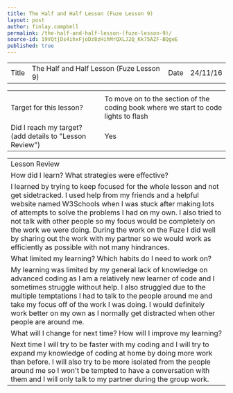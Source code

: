 ```yaml
---
title: The Half and Half Lesson (Fuze Lesson 9)
layout: post
author: finlay.campbell
permalink: /the-half-and-half-lesson-(fuze-lesson-9)/
source-id: 19VQtjDs4ihxFjoDz8zHihMrQXLJ2Q_Kk75AZF-BQgeE
published: true
---
```

<table>
  <tr>
    <td>Title</td>
    <td>The Half and Half Lesson (Fuze Lesson 9)</td>
    <td>Date</td>
    <td>24/11/16</td>
  </tr>
</table>


<table>
  <tr>
    <td></td>
    <td></td>
  </tr>
  <tr>
    <td>Target for this lesson?</td>
    <td>To move on to the section of the coding book where we start to code lights to flash</td>
  </tr>
  <tr>
    <td>Did I reach my target? 
(add details to "Lesson Review")</td>
    <td>Yes</td>
  </tr>
</table>


<table>
  <tr>
    <td>Lesson Review</td>
  </tr>
  <tr>
    <td>How did I learn? What strategies were effective? </td>
  </tr>
  <tr>
    <td>I learned by trying to keep focused for the whole lesson and not get sidetracked. I used help from my friends and a helpful website named W3Schools when I was stuck after making lots of attempts to solve the problems I had on my own. I also tried to not talk with other people so my focus would be completely on the work we were doing. During the work on the Fuze I did well by sharing out the work with my partner so we would work as efficiently as possible with not many hindrances.</td>
  </tr>
  <tr>
    <td>What limited my learning? Which habits do I need to work on? </td>
  </tr>
  <tr>
    <td>My learning was limited by my general lack of knowledge on advanced coding as I am a relatively new learner of code and I sometimes struggle without help. I also struggled due to the multiple temptations I had to talk to the people around me and take my focus off of the work I was doing. I would definitely work better on my own as I normally get distracted when other people are around me.</td>
  </tr>
  <tr>
    <td>What will I change for next time? How will I improve my learning?</td>
  </tr>
  <tr>
    <td>Next time I will try to be faster with my coding and I will try to expand my knowledge of coding at home by doing more work than before. I will also try to be more isolated from the people around me so I won't be tempted to have a conversation with them and I will only talk to my partner during the group work.</td>
  </tr>
</table>


